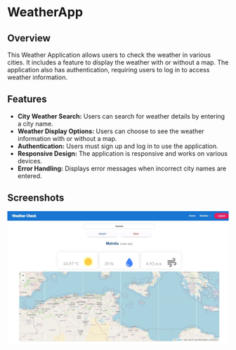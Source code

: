 # WeatherApp

## Overview

This Weather Application allows users to check the weather in various cities. It includes a feature to display the weather with or without a map. The application also has authentication, requiring users to log in to access weather information.

## Features

- **City Weather Search:** Users can search for weather details by entering a city name.
- **Weather Display Options:** Users can choose to see the weather information with or without a map.
- **Authentication:** Users must sign up and log in to use the application.
- **Responsive Design:** The application is responsive and works on various devices.
- **Error Handling:** Displays error messages when incorrect city names are entered.

## Screenshots

![alt text](<Capture d’écran_20-6-2024_175451_localhost.jpeg>)
